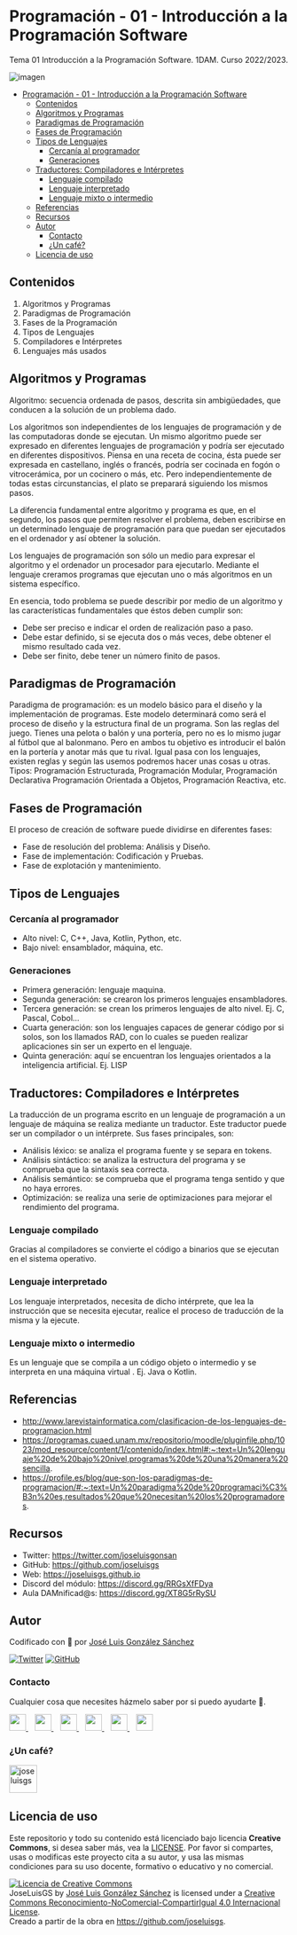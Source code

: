 # Programación - 01 - Introducción a la Programación Software

Tema 01 Introducción a la Programación Software. 1DAM. Curso 2022/2023.

![imagen](https://raw.githubusercontent.com/joseluisgs/Programacion-00-2022-2023/master/images/programacion.png)

- [Programación - 01 - Introducción a la Programación Software](#programación---01---introducción-a-la-programación-software)
  - [Contenidos](#contenidos)
  - [Algoritmos y Programas](#algoritmos-y-programas)
  - [Paradigmas de Programación](#paradigmas-de-programación)
  - [Fases de Programación](#fases-de-programación)
  - [Tipos de Lenguajes](#tipos-de-lenguajes)
    - [Cercanía al programador](#cercanía-al-programador)
    - [Generaciones](#generaciones)
  - [Traductores: Compiladores e Intérpretes](#traductores-compiladores-e-intérpretes)
    - [Lenguaje compilado](#lenguaje-compilado)
    - [Lenguaje interpretado](#lenguaje-interpretado)
    - [Lenguaje mixto o intermedio](#lenguaje-mixto-o-intermedio)
  - [Referencias](#referencias)
  - [Recursos](#recursos)
  - [Autor](#autor)
    - [Contacto](#contacto)
    - [¿Un café?](#un-café)
  - [Licencia de uso](#licencia-de-uso)

## Contenidos
1. Algoritmos y Programas
2. Paradigmas de Programación
3. Fases de la Programación
4. Tipos de Lenguajes
5. Compiladores e Intérpretes
6. Lenguajes más usados


## Algoritmos y Programas
Algoritmo: secuencia ordenada de pasos, descrita sin ambigüedades, que conducen a la solución de un problema dado.

Los algoritmos son independientes de los lenguajes de programación y de las computadoras donde se ejecutan. Un mismo algoritmo puede ser expresado en diferentes lenguajes de programación y podría ser ejecutado en diferentes dispositivos. Piensa en una receta de cocina, ésta puede ser expresada en castellano, inglés o francés, podría ser cocinada en fogón o vitrocerámica, por un cocinero o más, etc. Pero independientemente de todas estas circunstancias, el plato se preparará siguiendo los mismos pasos.

La diferencia fundamental entre algoritmo y programa es que, en el segundo, los pasos que permiten resolver el problema, deben escribirse en un determinado lenguaje de programación para que puedan ser ejecutados en el ordenador y así obtener la solución.

Los lenguajes de programación son sólo un medio para expresar el algoritmo y el ordenador un procesador para ejecutarlo. Mediante el lenguaje creramos programas que ejecutan uno o más algoritmos en un sistema específico.

En esencia, todo problema se puede describir por medio de un algoritmo y las características fundamentales que éstos deben cumplir son:
- Debe ser preciso e indicar el orden de realización paso a paso.
- Debe estar definido, si se ejecuta dos o más veces, debe obtener el mismo resultado cada vez.
- Debe ser finito, debe tener un número finito de pasos.


## Paradigmas de Programación
Paradigma de programación: es un modelo básico para el diseño y la implementación de programas. Este modelo determinará como será el proceso de diseño y la estructura final de un programa.
Son las reglas del juego. Tienes una pelota o balón y una portería, pero no es lo mismo jugar al fútbol que al balonmano. Pero en ambos tu objetivo es introducir el balón en la portería y anotar más que tu rival. Igual pasa con los lenguajes, existen reglas y según las usemos podremos hacer unas cosas u otras. Tipos: Programación Estructurada, Programación Modular, Programación Declarativa Programación Orientada a Objetos, Programación Reactiva, etc.

## Fases de Programación 
El proceso de creación de software puede dividirse en diferentes fases:
- Fase de resolución del problema: Análisis y Diseño.
- Fase de implementación: Codificación y Pruebas.
- Fase de explotación y mantenimiento.

## Tipos de Lenguajes
### Cercanía al programador
- Alto nivel: C, C++, Java, Kotlin, Python, etc.
- Bajo nivel: ensamblador, máquina, etc.

### Generaciones
- Primera generación: lenguaje maquina. 
- Segunda generación: se crearon los primeros lenguajes ensambladores. 
- Tercera generación: se crean los primeros lenguajes de alto nivel. Ej. C, Pascal, Cobol… 
- Cuarta generación: son los lenguajes capaces de generar código por si solos, son los llamados RAD, con lo cuales se pueden realizar aplicaciones sin ser un experto en el lenguaje.
- Quinta generación: aquí se encuentran los lenguajes orientados a la inteligencia artificial. Ej. LISP 

## Traductores: Compiladores e Intérpretes
La traducción de un programa escrito en un lenguaje de programación a un lenguaje de máquina se realiza mediante un traductor. Este traductor puede ser un compilador o un intérprete. Sus fases principales, son:
- Análisis léxico: se analiza el programa fuente y se separa en tokens.
- Análisis sintáctico: se analiza la estructura del programa y se comprueba que la sintaxis sea correcta.
- Análisis semántico: se comprueba que el programa tenga sentido y que no haya errores.
- Optimización: se realiza una serie de optimizaciones para mejorar el rendimiento del programa.
  
### Lenguaje compilado
Gracias al compiladores se convierte el código a binarios que se ejecutan en el sistema operativo.
### Lenguaje interpretado
Los lenguaje interpretados, necesita de dicho intérprete, que lea la instrucción que se necesita ejecutar, realice el proceso de traducción de la misma y la ejecute.
### Lenguaje mixto o intermedio
Es un lenguaje que se compila a un código objeto o intermedio y se interpreta en una máquina virtual . Ej. Java o Kotlin.

## Referencias
- http://www.larevistainformatica.com/clasificacion-de-los-lenguajes-de-programacion.html
- https://programas.cuaed.unam.mx/repositorio/moodle/pluginfile.php/1023/mod_resource/content/1/contenido/index.html#:~:text=Un%20lenguaje%20de%20bajo%20nivel,programas%20de%20una%20manera%20sencilla.
- https://profile.es/blog/que-son-los-paradigmas-de-programacion/#:~:text=Un%20paradigma%20de%20programaci%C3%B3n%20es,resultados%20que%20necesitan%20los%20programadores.


## Recursos
- Twitter: https://twitter.com/joseluisgonsan
- GitHub: https://github.com/joseluisgs
- Web: https://joseluisgs.github.io
- Discord del módulo: https://discord.gg/RRGsXfFDya
- Aula DAMnificad@s: https://discord.gg/XT8G5rRySU


## Autor

Codificado con :sparkling_heart: por [José Luis González Sánchez](https://twitter.com/joseluisgonsan)

[![Twitter](https://img.shields.io/twitter/follow/joseluisgonsan?style=social)](https://twitter.com/joseluisgonsan)
[![GitHub](https://img.shields.io/github/followers/joseluisgs?style=social)](https://github.com/joseluisgs)

### Contacto
<p>
  Cualquier cosa que necesites házmelo saber por si puedo ayudarte 💬.
</p>
<p>
 <a href="https://joseluisgs.github.io/" target="_blank">
        <img src="https://joseluisgs.github.io/img/favicon.png" 
    height="30">
    </a>  &nbsp;&nbsp;
    <a href="https://github.com/joseluisgs" target="_blank">
        <img src="https://distreau.com/github.svg" 
    height="30">
    </a> &nbsp;&nbsp;
        <a href="https://twitter.com/joseluisgonsan" target="_blank">
        <img src="https://i.imgur.com/U4Uiaef.png" 
    height="30">
    </a> &nbsp;&nbsp;
    <a href="https://www.linkedin.com/in/joseluisgonsan" target="_blank">
        <img src="https://upload.wikimedia.org/wikipedia/commons/thumb/c/ca/LinkedIn_logo_initials.png/768px-LinkedIn_logo_initials.png" 
    height="30">
    </a>  &nbsp;&nbsp;
    <a href="https://discordapp.com/users/joseluisgs#3560" target="_blank">
        <img src="https://logodownload.org/wp-content/uploads/2017/11/discord-logo-4-1.png" 
    height="30">
    </a> &nbsp;&nbsp;
    <a href="https://g.dev/joseluisgs" target="_blank">
        <img loading="lazy" src="https://googlediscovery.com/wp-content/uploads/google-developers.png" 
    height="30">
    </a>    
</p>

### ¿Un café?
<p><a href="https://www.buymeacoffee.com/joseluisgs"> <img align="left" src="https://cdn.buymeacoffee.com/buttons/v2/default-blue.png" height="50" alt="joseluisgs" /></a></p><br><br><br>

## Licencia de uso

Este repositorio y todo su contenido está licenciado bajo licencia **Creative Commons**, si desea saber más, vea la [LICENSE](https://joseluisgs.github.io/docs/license/). Por favor si compartes, usas o modificas este proyecto cita a su autor, y usa las mismas condiciones para su uso docente, formativo o educativo y no comercial.

<a rel="license" href="http://creativecommons.org/licenses/by-nc-sa/4.0/"><img alt="Licencia de Creative Commons" style="border-width:0" src="https://i.creativecommons.org/l/by-nc-sa/4.0/88x31.png" /></a><br /><span xmlns:dct="http://purl.org/dc/terms/" property="dct:title">JoseLuisGS</span> by <a xmlns:cc="http://creativecommons.org/ns#" href="https://joseluisgs.github.io/" property="cc:attributionName" rel="cc:attributionURL">José Luis González Sánchez</a> is licensed under a <a rel="license" href="http://creativecommons.org/licenses/by-nc-sa/4.0/">Creative Commons Reconocimiento-NoComercial-CompartirIgual 4.0 Internacional License</a>.<br />Creado a partir de la obra en <a xmlns:dct="http://purl.org/dc/terms/" href="https://github.com/joseluisgs" rel="dct:source">https://github.com/joseluisgs</a>.
